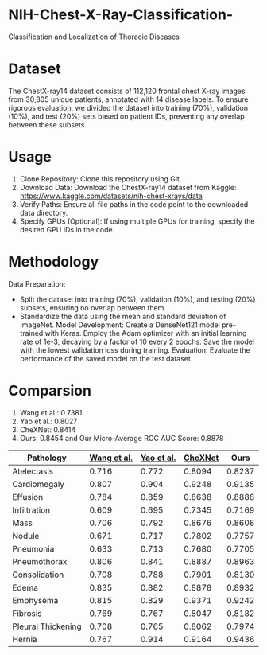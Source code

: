 # NIH-Chest-X-Ray-Classification-
Classification and Localization of Thoracic Diseases

# Dataset
The ChestX-ray14 dataset consists of 112,120 frontal chest X-ray images from 30,805 unique patients, annotated with 14 disease labels. To ensure rigorous evaluation, we divided the dataset into training (70%), validation (10%), and test (20%) sets based on patient IDs, preventing any overlap between these subsets.

# Usage
1. Clone Repository: Clone this repository using Git.
2. Download Data: Download the ChestX-ray14 dataset from Kaggle:
 https://www.kaggle.com/datasets/nih-chest-xrays/data
3. Verify Paths: Ensure all file paths in the code point to the downloaded data directory.
4. Specify GPUs (Optional): If using multiple GPUs for training, specify the desired GPU IDs in the code.
# Methodology
Data Preparation:
  - Split the dataset into training (70%), validation (10%), and testing (20%) subsets, ensuring no overlap between them.
  - Standardize the data using the mean and standard deviation of ImageNet.
Model Development:
  Create a DenseNet121 model pre-trained with Keras.
  Employ the Adam optimizer with an initial learning rate of 1e-3, decaying by a factor of 10 every 2 epochs.
  Save the model with the lowest validation loss during training.
Evaluation:
  Evaluate the performance of the saved model on the test dataset.
# Comparsion
1. Wang et al.: 0.7381
2. Yao et al.: 0.8027
3. CheXNet: 0.8414
4. Ours: 0.8454 and
Our Micro-Average ROC AUC Score: 0.8878


| Pathology          | [Wang et al.](https://arxiv.org/abs/1705.02315) | [Yao et al.](https://arxiv.org/abs/1710.10501) | [CheXNet](https://arxiv.org/abs/1711.05225) | Ours                     |
|--------------------|-------------|------------|---------|--------------------------|
| Atelectasis        | 0.716       | 0.772      | 0.8094  | 0.8237                   |
| Cardiomegaly       | 0.807       | 0.904      | 0.9248  | 0.9135                   |
| Effusion           | 0.784       | 0.859      | 0.8638  | 0.8888                   |
| Infiltration       | 0.609       | 0.695      | 0.7345  | 0.7169                   |
| Mass               | 0.706       | 0.792      | 0.8676  | 0.8608                   |
| Nodule             | 0.671       | 0.717      | 0.7802  | 0.7757                   |
| Pneumonia          | 0.633       | 0.713      | 0.7680  | 0.7705                   |
| Pneumothorax       | 0.806       | 0.841      | 0.8887  | 0.8963                   |
| Consolidation      | 0.708       | 0.788      | 0.7901  | 0.8130                   |
| Edema              | 0.835       | 0.882      | 0.8878  | 0.8932                   |
| Emphysema          | 0.815       | 0.829      | 0.9371  | 0.9242                   |
| Fibrosis           | 0.769       | 0.767      | 0.8047  | 0.8182                   |
| Pleural Thickening | 0.708       | 0.765      | 0.8062  | 0.7974                   |
| Hernia             | 0.767       | 0.914      | 0.9164  | 0.9436                   |


